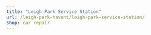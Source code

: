 ```yaml
---
title: "Leigh Park Service Station"
url: /leigh-park-havant/leigh-park-service-station/
shop: car repair
---
```

